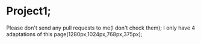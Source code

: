 # Project1;
Please don't send any pull requests to me(I don't check them);
I only have 4 adaptations of this page(1280px,1024px,768px,375px);
